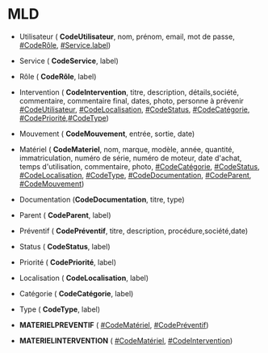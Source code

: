 # MLD

- Utilisateur
( <b>CodeUtilisateur</b>, nom, prénom, email, mot de passe, <u>#CodeRôle</u>, <u>#Service.label</u>)

- Service
( <b>CodeService</b>, label)

- Rôle
( <b>CodeRôle</b>, label)

- Intervention
( <b>CodeIntervention</b>, titre, description, détails,société, commentaire, commentaire final, dates, photo, personne à prévenir <u>#CodeUtilisateur</u>, <u>#CodeLocalisation</u>, <u>#CodeStatus</u>, <u>#CodeCatégorie</u>, <u>#CodePriorité</u>,<u>#CodeType</u>)

- Mouvement ( <b>CodeMouvement</b>, entrée, sortie, date)

- Matériel
( <b>CodeMateriel</b>, nom, marque, modèle, année, quantité, immatriculation, numéro de série, numéro de moteur, date d'achat, temps d'utilisation, commentaire, photo, <u>#CodeCatégorie</u>, <u>#CodeStatus</u>, <u>#CodeLocalisation</u>, <u>#CodeType</u>, <u>#CodeDocumentation</u>, <u>#CodeParent</u>, <u>#CodeMouvement</u>)

- Documentation (<b>CodeDocumentation</b>, titre, type)

- Parent ( <b>CodeParent</b>, label)

- Préventif
( <b>CodePréventif</b>, titre, description, procédure,société,date)

- Status
( <b>CodeStatus</b>, label)

- Priorité
( <b>CodePriorité</b>, label)

- Localisation
( <b>CodeLocalisation</b>, label)

- Catégorie
( <b>CodeCatégorie</b>, label)

-  Type
( <b>CodeType</b>, label)

- <b>MATERIELPREVENTIF</b>
( <u>#CodeMatériel</u>, <u>#CodePréventif</u>)

- <b>MATERIELINTERVENTION</b>
( <u>#CodeMatériel</u>, <u>#CodeIntervention</u>)